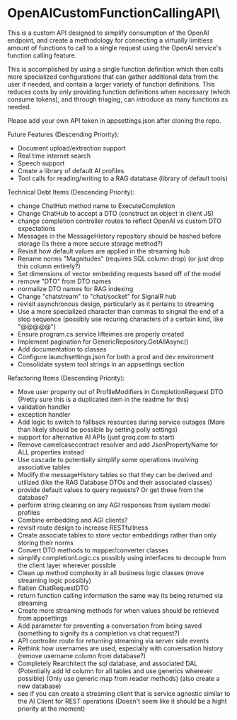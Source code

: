 # OpenAICustomFunctionCallingAPI\

This is a custom API designed to simplify consumption of the OpenAI endpoint, and create a methodology for connecting a virtually limitless amount of functions to call to a single request using the OpenAI service's function calling feature.

This is accomplished by using a single function definition which then calls more specialized configurations that can gather additional data from the user if needed, and contain a larger variety of function definitions. This reduces costs by only providing function definitions when necessary (which consume tokens), and through triaging, can introduce as many functions as needed.

Please add your own API token in appsettings.json after cloning the repo.

Future Features (Descending Priority):
- Document upload/extraction support
- Real time internet search
- Speech support
- Create a library of default AI profiles
- Tool calls for reading/writing to a RAG database (library of default tools)

Technical Debt Items (Descending Priority):
- change ChatHub method name to ExecuteCompletion
- Change ChatHub to accept a DTO (construct an object in client JS)
- change completion controller routes to reflect OpenAI vs custom DTO expectations
- Messages in the MessageHistory repository should be hashed before storage (Is there a more secure storage method?)
- Revisit how default values are applied in the streaming hub
- Rename norms "Magnitudes" (requires SQL column drop) (or just drop this column entirely?)
- Set dimensions of vector embedding requests based off of the model
- remove "DTO" from DTO names
- normalize DTO names for RAG indexing
- Change "chatstream" to "chat/socket" for SignalR hub
- revisit asynchronous design, particularly as it pertains to streaming
- Use a more specialized character than commas to singnal the end of a stop sequence (possibly use recuring characters of a certain kind, like "@@@@@")
- Ensure program.cs service lifteimes are properly created
- Implement pagination for GenericRepository.GetAllAsync()
- Add documentation to classes
- Configure launchsettings.json for both a prod and dev environment
- Consolidate system tool strings in an appsettings section

Refactoring Items (Descending Priority):
- Move user property out of ProfileModifiers in CompletionRequest DTO (Pretty sure this is a duplicated item in the readme for this)
- validation handler  
- exception handler
- Add logic to switch to fallback resources during service outages (More than likely should be possible by setting polly settings)
- support for alternative AI APIs (just groq.com to start)
- Remove camelcasecontract resolver and add JsonPropertyName for ALL properties instead
- Use cascade to potentially simplify some operations involving associative tables
- Modify the messageHistory tables so that they can be derived and utilized (like the RAG Database DTOs and their associated classes)
- provide default values to query requests? Or get these from the database?
- perform string cleaning on any AGI responses from system model profiles
- Combine embedding and AGI clients?
- revisit route design to increase RESTfullness
- Create associate tables to store vector embeddings rather than only storing their norms
- Convert DTO methods to mapper/converter classes
- simplify completionLogic.cs possibly using interfaces to decouple from the client layer wherever possible
- Clean up method complexity in all business logic classes (move streaming logic possibly)
- flatten ChatRequestDTO
- return function calling information the same way its being returned via streaming
- Create more streaming methods for when values should be retrieved from appsettings
- Add parameter for preventing a conversation from being saved (something to signify its a completion vs chat request?)
- API controller route for returning streaming via server side events
- Rethink how usernames are used, especially with conversation history (remove username column from database?)
- Completely Rearchitect the sql database, and associated DAL (Potentially add Id column for all tables and use generics wherever possible) (Only use generic map from reader methods) (also create a new database)
- see if you can create a streaming client that is service agnostic similar to the AI Client for REST operations (Doesn't seem like it should be a hight priority at the moment)